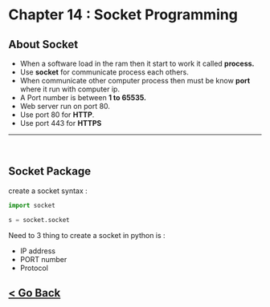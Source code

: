 Chapter 14 : Socket Programming
===============================

## About Socket 

- When a software load in the ram then it start to work it called **process.**
- Use **socket** for communicate process each others.
- When communicate other computer process then must be know **port** where it run with computer ip. 
- A Port number is between **1 to 65535.**
- Web server run on port 80.
- Use port 80 for **HTTP**.
- Use port 443 for **HTTPS**


<hr />
<br />

## Socket Package
create a socket syntax : 
```py
import socket

s = socket.socket

```

Need to 3 thing to create a socket in python is : 
- IP address
- PORT number
- Protocol

[< Go Back](./../part_4.md)
--------------------------